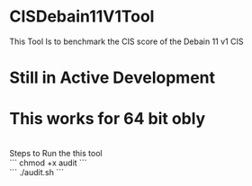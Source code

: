 # CISDebain11V1Tool
This Tool Is to benchmark the CIS score of the Debain 11 v1 CIS
# Still in Active Development
# This works for 64 bit obly 
<br>
Steps to Run the this tool 
<br>
``` chmod +x audit ```
<br>
``` ./audit.sh ```
